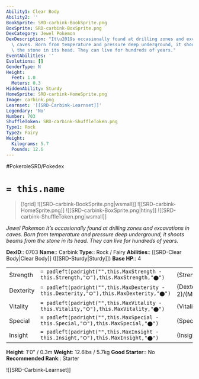 ```yaml
---
Ability1: Clear Body
Ability2: ''
BookSprite: SRD-carbink-BookSprite.png
BoxSprite: SRD-carbink-BoxSprite.png
DexCategory: Jewel Pokemon
DexDescription: "It\u2019s occasionally found at drilling zones and excavations in\
  \ caves. Born from temperature and pressure deep underground, it shoots beams from\
  \ the stone in its head. They can live for hundreds of years."
EventAbilities: ''
Evolutions: []
GenderType: N
Height:
  Feet: 1.0
  Meters: 0.3
HiddenAbility: Sturdy
HomeSprite: SRD-carbink-HomeSprite.png
Image: carbink.png
Learnset: '[[SRD-Carbink-Learnset]]'
Legendary: 'No'
Number: 703
ShuffleToken: SRD-carbink-ShuffleToken.png
Type1: Rock
Type2: Fairy
Weight:
  Kilograms: 5.7
  Pounds: 12.6
---
```


#PokeroleSRD/Pokedex

# `= this.name`

> [!grid]
> ![[SRD-carbink-BookSprite.png|wsmall]]
> ![[SRD-carbink-HomeSprite.png]]
> ![[SRD-carbink-BoxSprite.png|htiny]]
> ![[SRD-carbink-ShuffleToken.png|wsmall]]


*Jewel Pokemon*
*It’s occasionally found at drilling zones and excavations in caves. Born from temperature and pressure deep underground, it shoots beams from the stone in its head. They can live for hundreds of years.*

**DexID**:: 0703
**Name**:: Carbink
**Type**:: Rock / Fairy
**Abilities**:: [[SRD-Clear Body|Clear Body]] ([[SRD-Sturdy|Sturdy]])
**Base HP**:: 4

|           |                                                                                        |                                          |
| --------- | -------------------------------------------------------------------------------------- | ---------------------------------------- |
| Strength  | `= padleft(padright("",this.MaxStrength - this.Strength,"⭘"),this.MaxStrength,"⬤")`    | (Strength::2)/(MaxStrength::4)   |
| Dexterity | `= padleft(padright("",this.MaxDexterity - this.Dexterity,"⭘"),this.MaxDexterity,"⬤")` | (Dexterity:: 2)/(MaxDexterity::4) |
| Vitality  | `= padleft(padright("",this.MaxVitality - this.Vitality,"⭘"),this.MaxVitality,"⬤")`    | (Vitality::3)/(MaxVitality::7)   |
| Special   | `= padleft(padright("",this.MaxSpecial - this.Special,"⭘"),this.MaxSpecial,"⬤")`       | (Special::2)/(MaxSpecial::4)     |
| Insight   | `= padleft(padright("",this.MaxInsight - this.Insight,"⭘"),this.MaxInsight,"⬤")`       | (Insight::3)/(MaxInsight::7)     |

**Height**: 1'0" / 0.3m
**Weight**: 12.6lbs / 5.7kg
**Good Starter**:: No
**Recommended Rank**:: Starter

![[SRD-Carbink-Learnset]]